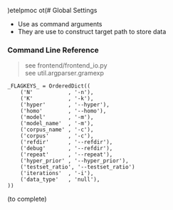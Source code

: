 )etelpmoc ot(# Global Settings

* Use as command arguments
* They are use to construct target path to store data

### Command Line Reference

> see frontend/frontend_io.py <br>
> see util.argparser.gramexp

    _FLAGKEYS_ = OrderedDict((
        ('N'           , '-n'),
        ('K'           , '-k'),
        ('hyper'       , '--hyper'),
        ('homo'        , '--homo'),
        ('model'       , '-m'),
        ('model_name'  , '-m'),
        ('corpus_name' , '-c'),
        ('corpus'      , '-c'),
        ('refdir'      , '--refdir'),
        ('debug'       , '--refdir'),
        ('repeat'      , '--repeat'),
        ('hyper_prior' , '--hyper_prior'),
        ('testset_ratio', '--testset_ratio')
        ('iterations'  , '-i'),
        ('data_type'   , 'null'),
    ))
(to complete)
